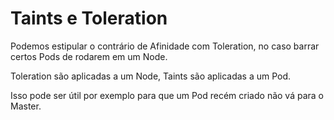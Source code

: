 # Taints e Toleration

Podemos estipular o contrário de Afinidade com Toleration,
no caso barrar certos Pods de rodarem em um Node. 

Toleration são aplicadas a um Node, Taints são aplicadas
a um Pod.

Isso pode ser útil por exemplo para que um Pod recém criado 
não vá para o Master.
